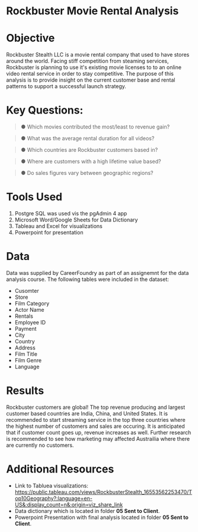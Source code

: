 # Rockbuster Movie Rental Analysis
# Objective
Rockbuster Stealth LLC is a movie rental company that used to have stores around the world.  Facing stiff competition from steaming services, Rockbuster is planning to use it's existing movie licenses to to an online video rental service in order to stay competitive.  The purpose of this analysis is to provide insight on the current customer base and rental patterns to support a successful launch strategy.  
# Key Questions: 


  >● Which movies contributed the most/least to revenue gain? 
  
  >● What was the average rental duration for all videos?
  
  >● Which countries are Rockbuster customers based in?
  
  >● Where are customers with a high lifetime value based?
  
  >● Do sales figures vary between geographic regions?
  # Tools Used
  1. Postgre SQL was used vis the pgAdmin 4 app
  2. Microsoft Word/Google Sheets for Data Dictionary
  3. Tableau and Excel for visualizations
  4. Powerpoint for presentation

  # Data
  Data was supplied by CareerFoundry as part of an assignemnt for the data analysis course.  The following tables were included in the dataset:

  - Cusomter
  - Store
  - Film Category
  - Actor Name
  - Rentals
  - Employee ID
  - Payment
  - City
  - Country
  - Address
  - Film Title
  - Film Genre
  - Language
  # Results
Rockbuster customers are global!  The top revenue producing and largest customer based countries are India, China, and United States.  It is recommended to start streaming service in the top three countries where the highest number of customers and sales are occuring. It is anticipated that if customer count goes up, revenue increases as well.  Further research is recommended to see how marketing may affected Austrailia where there are currently no customers.   
  # Additional Resources
  
  - Link to Tabluea visualizations: https://public.tableau.com/views/RockbusterStealth_16553562253470/Top10Geography?:language=en-US&:display_count=n&:origin=viz_share_link
  - Data dictionary which is located in folder **05 Sent to Client**.
  - Powerpoint Presentation with final analysis located in folder **05 Sent to Client**. 
